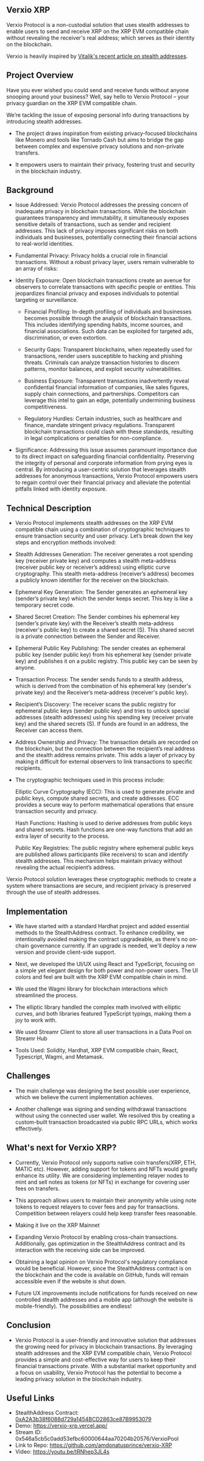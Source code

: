 ## Verxio XRP
Verxio Protocol is a non-custodial solution that uses stealth addresses to enable users to send and receive XRP on the XRP EVM compatible chain without revealing the receiver's real address; which serves as their identity on the blockchain.

Verxio is heavily inspired by [Vitalik's recent article on stealth addresses](https://vitalik.eth.limo/general/2023/01/20/stealth.html).

## Project Overview
Have you ever wished you could send and receive funds without anyone snooping around your business? Well, say hello to Verxio Protocol – your privacy guardian on the XRP EVM compatible chain. 

We’re tackling the issue of exposing personal info during transactions by introducing stealth addresses. 

- The project draws inspiration from existing privacy-focused blockchains like Monero and tools like Tornado Cash but aims to bridge the gap between complex and expensive privacy solutions and non-private transfers.

- It empowers users to maintain their privacy, fostering trust and security in the blockchain industry.

## Background
- Issue Addressed: Verxio Protocol addresses the pressing concern of inadequate privacy in blockchain transactions. While the blockchain guarantees transparency and immutability, it simultaneously exposes sensitive details of transactions, such as sender and recipient addresses. This lack of privacy imposes significant risks on both individuals and businesses, potentially connecting their financial actions to real-world identities.

- Fundamental Privacy: Privacy holds a crucial role in financial transactions. Without a robust privacy layer, users remain vulnerable to an array of risks:

- Identity Exposure: Open blockchain transactions create an avenue for observers to correlate transactions with specific people or entities. This jeopardizes financial privacy and exposes individuals to potential targeting or surveillance.

    - Financial Profiling: In-depth profiling of individuals and businesses becomes possible through the analysis of blockchain transactions. This includes identifying spending habits, income sources, and financial associations. Such data can be exploited for targeted ads, discrimination, or even extortion.

    - Security Gaps: Transparent blockchains, when repeatedly used for transactions, render users susceptible to hacking and phishing threats. Criminals can analyze transaction histories to discern patterns, monitor balances, and exploit security vulnerabilities.

    - Business Exposure: Transparent transactions inadvertently reveal confidential financial information of companies, like sales figures, supply chain connections, and partnerships. Competitors can leverage this intel to gain an edge, potentially undermining business competitiveness.

    - Regulatory Hurdles: Certain industries, such as healthcare and finance, mandate stringent privacy regulations. Transparent blockchain transactions could clash with these standards, resulting in legal complications or penalties for non-compliance.

- Significance: Addressing this issue assumes paramount importance due to its direct impact on safeguarding financial confidentiality. Preserving the integrity of personal and corporate information from prying eyes is central. By introducing a user-centric solution that leverages stealth addresses for anonymous transactions, Verxio Protocol empowers users to regain control over their financial privacy and alleviate the potential pitfalls linked with identity exposure.

## Technical Description
- Verxio Protocol implements stealth addresses on the XRP EVM compatible chain using a combination of cryptographic techniques to ensure transaction security and user privacy. Let’s break down the key steps and encryption methods involved:

- Stealth Addresses Generation:
    The receiver generates a root spending key (receiver private key) and computes a stealth meta-address (receiver public key or receiver’s address) using elliptic curve cryptography. This stealth meta-address (receiver’s address) becomes a publicly known identifier for the receiver on the blockchain.

- Ephemeral Key Generation:
    The Sender generates an ephemeral key (sender’s private key) which the sender keeps secret. This key is like a temporary secret code.

- Shared Secret Creation:
    The Sender combines his ephemeral key (sender’s private key) with the Receiver’s stealth meta-address (receiver's public key) to create a shared secret (S). This shared secret is a private connection between the Sender and Receiver.

- Ephemeral Public Key Publishing:
    The sender creates an ephemeral public key (sender public key) from his ephemeral key (sender private key) and publishes it on a public registry. This public key can be seen by anyone.

- Transaction Process:
    The sender sends funds to a stealth address, which is derived from the combination of his ephemeral key (sender's private key) and the Receiver’s meta-address (receiver's public key).

- Recipient’s Discovery:
    The receiver scans the public registry for ephemeral public keys (sender public key) and tries to unlock special addresses (stealth addresses) using his spending key (receiver private key) and the shared secrets (S). If funds are found in an address, the Receiver can access them.

- Address Ownership and Privacy:
    The transaction details are recorded on the blockchain, but the connection between the recipient’s real address and the stealth address remains private. This adds a layer of privacy by making it difficult for external observers to link transactions to specific recipients.

- The cryptographic techniques used in this process include:

    Elliptic Curve Cryptography (ECC): This is used to generate private and public keys, compute shared secrets, and create addresses. ECC provides a secure way to perform mathematical operations that ensure transaction security and privacy.

    Hash Functions: Hashing is used to derive addresses from public keys and shared secrets. Hash functions are one-way functions that add an extra layer of security to the process.

    Public Key Registries: The public registry where ephemeral public keys are published allows participants (like receivers) to scan and identify stealth addresses. This mechanism helps maintain privacy without revealing the actual recipient’s address.

Verxio Protocol solution leverages these cryptographic methods to create a system where transactions are secure, and recipient privacy is preserved through the use of stealth addresses.

## Implementation
- We have started with a standard Hardhat project and added essential methods to the StealthAddress contract. To enhance credibility, we intentionally avoided making the contract upgradeable, as there's no on-chain governance currently. If an upgrade is needed, we'll deploy a new version and provide client-side support.

- Next, we developed the UI/UX using React and TypeScript, focusing on a simple yet elegant design for both power and non-power users. The UI colors and feel are built with the XRP EVM compatible chain in mind.

- We used the Wagmi library for blockchain interactions which streamlined the process.

- The elliptic library handled the complex math involved with elliptic curves, and both libraries featured TypeScript typings, making them a joy to work with.

- We used Streamr Client to store all user transactions in a Data Pool on Streamr Hub

- Tools Used: Solidity, Hardhat, XRP EVM compatible chain, React, Typescript, Wagmi, and Metamask.


## Challenges
- The main challenge was designing the best possible user experience, which we believe the current implementation achieves.

- Another challenge was signing and sending withdrawal transactions without using the connected user wallet. We resolved this by creating a custom-built transaction broadcasted via public RPC URLs, which works effectively.


## What's next for Verxio XRP?
- Currently, Verxio Protocol only supports native coin transfers(XRP, ETH, MATIC etc). However, adding support for tokens and NFTs would greatly enhance its utility. We are considering implementing relayer nodes to mint and sell notes as tokens (or NFTs) in exchange for covering user fees on transfers.

- This approach allows users to maintain their anonymity while using note tokens to request relayers to cover fees and pay for transactions. Competition between relayers could help keep transfer fees reasonable.

- Making it live on the XRP Mainnet 

- Expanding Verxio Protocol by enabling cross-chain transactions. Additionally, gas optimization in the StealthAddress contract and its interaction with the receiving side can be improved.

- Obtaining a legal opinion on Verxio Protocol's regulatory compliance would be beneficial. However, since the StealthAddress contract is on the blockchain and the code is available on GitHub, funds will remain accessible even if the website is shut down.

- Future UX improvements include notifications for funds received on new controlled stealth addresses and a mobile app (although the website is mobile-friendly). The possibilities are endless!


## Conclusion
- Verxio Protocol is a user-friendly and innovative solution that addresses the growing need for privacy in blockchain transactions. By leveraging stealth addresses and the XRP EVM compatible chain, Verxio Protocol provides a simple and cost-effective way for users to keep their financial transactions private. With a substantial market opportunity and a focus on usability, Verxio Protocol has the potential to become a leading privacy solution in the blockchain industry.

## Useful Links
- StealthAddress Contract: [0xA2A3b38f6088d729a1454BCD2863ce87B9953079](https://evm-sidechain.xrpl.org/tx/0x7e9dfa6fbad5b7b8a177b425322b7c4e6af72c83b80bddd06db202c4c6051768)
- Demo: https://verxio-xrp.vercel.app/
- Stream ID: 0x546a5cb5c0add53efbc60000644aa70204b20576/VerxioPool
- Link to Repo: https://github.com/amdonatusprince/verxio-XRP
- Video: https://youtu.be/tRNhep3JL4s
